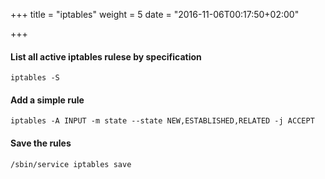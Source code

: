 +++
title = "iptables"
weight = 5
date = "2016-11-06T00:17:50+02:00"

+++

#### List all active iptables rulese by specification

```
iptables -S
```

#### Add a simple rule

```
iptables -A INPUT -m state --state NEW,ESTABLISHED,RELATED -j ACCEPT
```

#### Save the rules
```
/sbin/service iptables save
```
